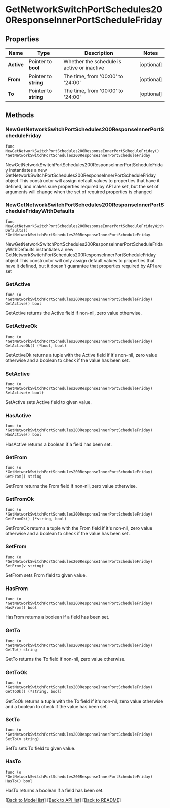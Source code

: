# GetNetworkSwitchPortSchedules200ResponseInnerPortScheduleFriday

## Properties

Name | Type | Description | Notes
------------ | ------------- | ------------- | -------------
**Active** | Pointer to **bool** | Whether the schedule is active or inactive | [optional] 
**From** | Pointer to **string** | The time, from &#39;00:00&#39; to &#39;24:00&#39; | [optional] 
**To** | Pointer to **string** | The time, from &#39;00:00&#39; to &#39;24:00&#39; | [optional] 

## Methods

### NewGetNetworkSwitchPortSchedules200ResponseInnerPortScheduleFriday

`func NewGetNetworkSwitchPortSchedules200ResponseInnerPortScheduleFriday() *GetNetworkSwitchPortSchedules200ResponseInnerPortScheduleFriday`

NewGetNetworkSwitchPortSchedules200ResponseInnerPortScheduleFriday instantiates a new GetNetworkSwitchPortSchedules200ResponseInnerPortScheduleFriday object
This constructor will assign default values to properties that have it defined,
and makes sure properties required by API are set, but the set of arguments
will change when the set of required properties is changed

### NewGetNetworkSwitchPortSchedules200ResponseInnerPortScheduleFridayWithDefaults

`func NewGetNetworkSwitchPortSchedules200ResponseInnerPortScheduleFridayWithDefaults() *GetNetworkSwitchPortSchedules200ResponseInnerPortScheduleFriday`

NewGetNetworkSwitchPortSchedules200ResponseInnerPortScheduleFridayWithDefaults instantiates a new GetNetworkSwitchPortSchedules200ResponseInnerPortScheduleFriday object
This constructor will only assign default values to properties that have it defined,
but it doesn't guarantee that properties required by API are set

### GetActive

`func (o *GetNetworkSwitchPortSchedules200ResponseInnerPortScheduleFriday) GetActive() bool`

GetActive returns the Active field if non-nil, zero value otherwise.

### GetActiveOk

`func (o *GetNetworkSwitchPortSchedules200ResponseInnerPortScheduleFriday) GetActiveOk() (*bool, bool)`

GetActiveOk returns a tuple with the Active field if it's non-nil, zero value otherwise
and a boolean to check if the value has been set.

### SetActive

`func (o *GetNetworkSwitchPortSchedules200ResponseInnerPortScheduleFriday) SetActive(v bool)`

SetActive sets Active field to given value.

### HasActive

`func (o *GetNetworkSwitchPortSchedules200ResponseInnerPortScheduleFriday) HasActive() bool`

HasActive returns a boolean if a field has been set.

### GetFrom

`func (o *GetNetworkSwitchPortSchedules200ResponseInnerPortScheduleFriday) GetFrom() string`

GetFrom returns the From field if non-nil, zero value otherwise.

### GetFromOk

`func (o *GetNetworkSwitchPortSchedules200ResponseInnerPortScheduleFriday) GetFromOk() (*string, bool)`

GetFromOk returns a tuple with the From field if it's non-nil, zero value otherwise
and a boolean to check if the value has been set.

### SetFrom

`func (o *GetNetworkSwitchPortSchedules200ResponseInnerPortScheduleFriday) SetFrom(v string)`

SetFrom sets From field to given value.

### HasFrom

`func (o *GetNetworkSwitchPortSchedules200ResponseInnerPortScheduleFriday) HasFrom() bool`

HasFrom returns a boolean if a field has been set.

### GetTo

`func (o *GetNetworkSwitchPortSchedules200ResponseInnerPortScheduleFriday) GetTo() string`

GetTo returns the To field if non-nil, zero value otherwise.

### GetToOk

`func (o *GetNetworkSwitchPortSchedules200ResponseInnerPortScheduleFriday) GetToOk() (*string, bool)`

GetToOk returns a tuple with the To field if it's non-nil, zero value otherwise
and a boolean to check if the value has been set.

### SetTo

`func (o *GetNetworkSwitchPortSchedules200ResponseInnerPortScheduleFriday) SetTo(v string)`

SetTo sets To field to given value.

### HasTo

`func (o *GetNetworkSwitchPortSchedules200ResponseInnerPortScheduleFriday) HasTo() bool`

HasTo returns a boolean if a field has been set.


[[Back to Model list]](../README.md#documentation-for-models) [[Back to API list]](../README.md#documentation-for-api-endpoints) [[Back to README]](../README.md)


